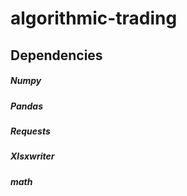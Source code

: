# algorithmic-trading

## Dependencies
##### Numpy
##### Pandas
##### Requests
##### Xlsxwriter
##### math

